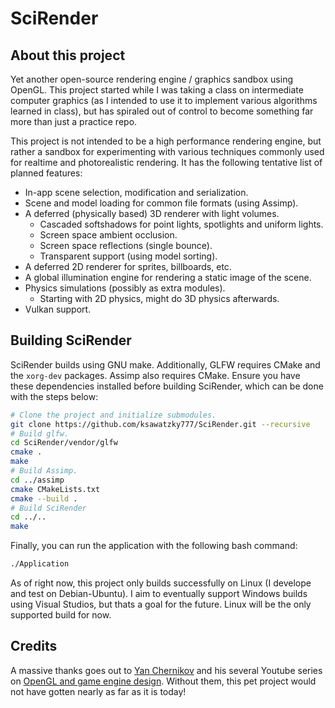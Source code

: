 # SciRender
## About this project
Yet another open-source rendering engine / graphics sandbox using OpenGL. This project started while I was taking a class on intermediate computer graphics (as I intended to use it to implement various algorithms learned in class), but has spiraled out of control to become something far more than just a practice repo.

This project is not intended to be a high performance rendering engine, but rather a sandbox for experimenting with various techniques commonly used for realtime and photorealistic rendering. It has the following tentative list of planned features:
- In-app scene selection, modification and serialization.
- Scene and model loading for common file formats (using Assimp).
- A deferred (physically based) 3D renderer with light volumes.
  - Cascaded softshadows for point lights, spotlights and uniform lights.
  - Screen space ambient occlusion.
  - Screen space reflections (single bounce).
  - Transparent support (using model sorting).
- A deferred 2D renderer for sprites, billboards, etc.
- A global illumination engine for rendering a static image of the scene.
- Physics simulations (possibly as extra modules).
  - Starting with 2D physics, might do 3D physics afterwards.
- Vulkan support.

## Building SciRender
SciRender builds using GNU make. Additionally, GLFW requires CMake and the `xorg-dev` packages. Assimp also requires CMake. Ensure you have these dependencies installed before building SciRender, which can be done with the steps below:
```bash
# Clone the project and initialize submodules.
git clone https://github.com/ksawatzky777/SciRender.git --recursive
# Build glfw.
cd SciRender/vendor/glfw
cmake .
make
# Build Assimp.
cd ../assimp
cmake CMakeLists.txt
cmake --build .
# Build SciRender
cd ../..
make
```
Finally, you can run the application with the following bash command:
```bash
./Application
```
As of right now, this project only builds successfully on Linux (I develope and test on Debian-Ubuntu). I aim to eventually support Windows builds using Visual Studios, but thats a goal for the future. Linux will be the only supported build for now.

## Credits
A massive thanks goes out to [Yan Chernikov](https://github.com/TheCherno) and his several Youtube series on
[OpenGL and game engine design](https://www.youtube.com/user/TheChernoProject). Without them,
this pet project would not have gotten nearly as far as it is today!
